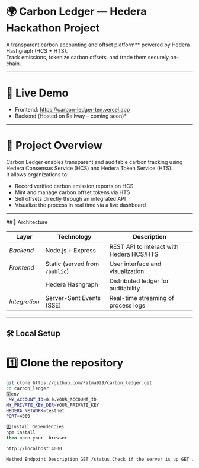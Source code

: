 # 🌍 Carbon Ledger — Hedera Hackathon Project

A transparent carbon accounting and offset platform** powered by Hedera Hashgraph (HCS + HTS).  
Track emissions, tokenize carbon offsets, and trade them securely on-chain.

---

# 🚀 Live Demo

- Frontend: https://carbon-ledger-ten.vercel.app  
- Backend:(Hosted on Railway – coming soon)*

---

# 🧠 Project Overview

Carbon Ledger enables transparent and auditable carbon tracking using Hedera Consensus Service (HCS) and Hedera Token Service (HTS).  
It allows organizations to:
- Record verified carbon emission reports on HCS  
- Mint and manage carbon offset tokens via HTS  
- Sell offsets directly through an integrated API  
- Visualize the process in real time via a live dashboard

---

##🧩 Architecture

| Layer | Technology | Description |
|-------|-------------|-------------|
| *Backend* | Node.js + Express | REST API to interact with Hedera HCS/HTS |
| *Frontend*| Static (served from `/public`) | User interface and visualization |
|  | Hedera Hashgraph | Distributed ledger for auditability |
| *Integration* | Server-Sent Events (SSE) | Real-time streaming of process logs |

---

## 🛠 Local Setup

# 1️⃣ Clone the repository
```bash
git clone https://github.com/Fatma929/carbon_ledger.git
cd carbon_ledger
2️⃣env 
 MY_ACCOUNT_ID=0.0.YOUR_ACCOUNT_ID
MY_PRIVATE_KEY_DER=YOUR_PRIVATE_KEY
HEDERA_NETWORK=testnet
PORT=4000

3️⃣Install dependencies
npm install
then open your  browser 

http://localhost:4000

Method Endpoint Description GET /status Check if the server is up GET /events Stream real-time logs (SSE) GET /logs Retrieve last known logs POST /create-topic Create new Hedera HCS topic POST /submit-report Submit a carbon emission report POST /create-token Create a carbon offset token (HTS) POST /sell-offsets Sell or transfer offsets to another account
